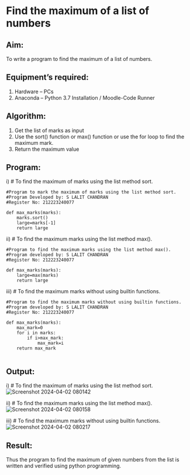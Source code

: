 # Find the maximum of a list of numbers
## Aim:
To write a program to find the maximum of a list of numbers.
## Equipment’s required:
1.	Hardware – PCs
2.	Anaconda – Python 3.7 Installation / Moodle-Code Runner
## Algorithm:
1.	Get the list of marks as input
2.	Use the sort() function or max() function or use the for loop to find the maximum mark.
3.	Return the maximum value
## Program:

i)	# To find the maximum of marks using the list method sort.
```
#Program to mark the maximum of marks using the list method sort.
#Program Developed by: S LALIT CHANDRAN
#Register No: 212223240077

def max_marks(marks):
    marks.sort()
    large=marks[-1]
    return large

```

ii)	# To find the maximum marks using the list method max().
```
#Program to find the maximum marks using the list method max().
#Program developed by: S LALIT CHANDRAN
#Register No: 212223240077

def max_marks(marks):
    large=max(marks)
    return large

```

iii) # To find the maximum marks without using builtin functions.
```
#Program to find the maximum marks without using builtin functions.
#Program developed by: S LALIT CHANDRAN
#Register No: 212223240077

def max_marks(marks):
    max_mark=0
    for i in marks:
        if i>max_mark:
            max_mark=i
    return max_mark


```



## Output:
i)	# To find the maximum of marks using the list method sort.
![Screenshot 2024-04-02 080142](https://github.com/lalitchandran/FindMaximum/assets/137707725/c6306be3-b5ff-4d96-94c3-dae8f3a3876b)


ii)	# To find the maximum marks using the list method max().
![Screenshot 2024-04-02 080158](https://github.com/lalitchandran/FindMaximum/assets/137707725/62d369f4-6271-48d8-be9e-4a7872c6ff28)


iii) # To find the maximum marks without using builtin functions.
![Screenshot 2024-04-02 080217](https://github.com/lalitchandran/FindMaximum/assets/137707725/06a9e02d-6dbf-4e7c-8433-f42df51a6580)


## Result:
Thus the program to find the maximum of given numbers from the list is written and verified using python programming.
